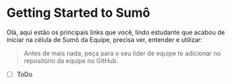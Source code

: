 # Getting Started to Sumô

Olá, aqui estão os principais links que você, lindo estudante que acabou de iniciar na célula de Sumô da Equipe, precisa ver, entender e utilizar:

> Antes de mais nada, peça para o seu líder de equipe te adicionar no repositório da equipe no GitHub. 

- [ ] ToDo
